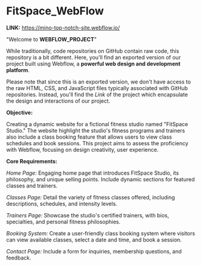 # FitSpace_WebFlow
**LINK:** https://mino-top-notch-site.webflow.io/

"Welcome to **WEBFLOW_PROJECT**"

While traditionally, code repositories on GitHub contain raw code, this repository is a bit different. Here, you'll find an exported version of our project built using Webflow, a **powerful web design and development platform**.

Please note that since this is an exported version, we don't have access to the raw HTML, CSS, and JavaScript files typically associated with GitHub repositories. Instead, you'll find the *Link* of the project  which encapsulate the design and interactions of our project.

**Objective:**

Creating a dynamic website for a fictional fitness studio named "FitSpace Studio." The website highlight the studio's fitness programs and trainers also include a class booking feature that allows users to view class schedules and book sessions. This project aims to assess the proficiency with Webflow, focusing on design creativity, user experience.

**Core Requirements:**

*Home Page:*  Engaging home page that introduces FitSpace Studio, its philosophy, and unique selling points. Include dynamic sections for featured classes and trainers.

*Classes Page:* Detail the variety of fitness classes offered, including descriptions, schedules, and intensity levels.

*Trainers Page:* Showcase the studio's certified trainers, with bios, specialties, and personal fitness philosophies.

*Booking System:* Create a user-friendly class booking system where visitors can view available classes, select a date and time, and book a session.

*Contact Page:* Include a form for inquiries, membership questions, and feedback.

